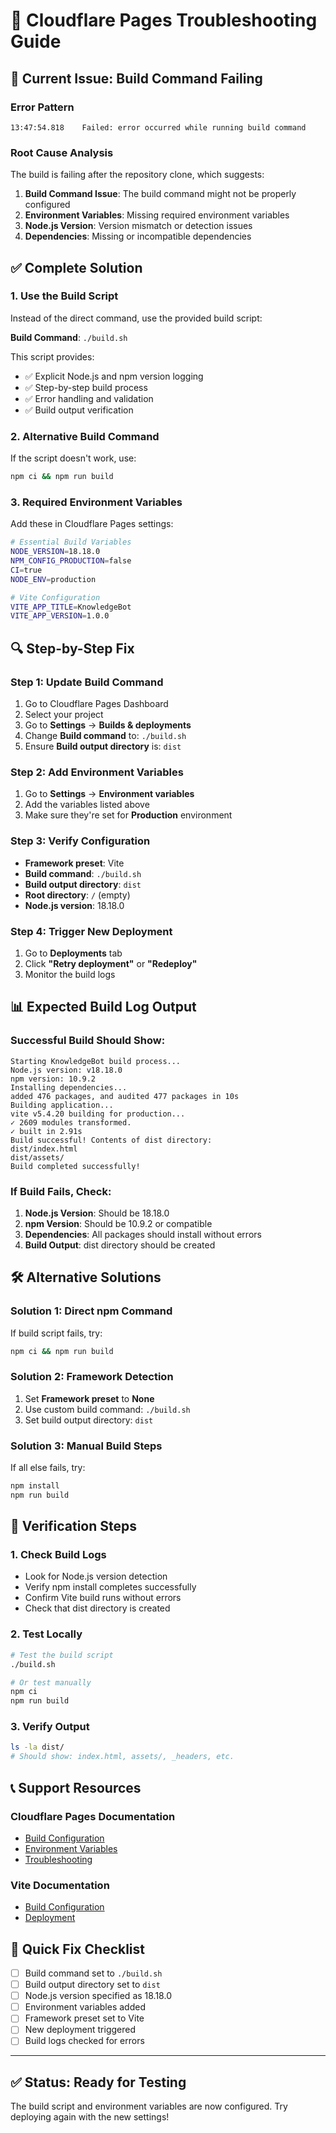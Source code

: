 # 🔧 Cloudflare Pages Troubleshooting Guide

## 🚨 **Current Issue: Build Command Failing**

### **Error Pattern**
```
13:47:54.818	Failed: error occurred while running build command
```

### **Root Cause Analysis**
The build is failing after the repository clone, which suggests:
1. **Build Command Issue**: The build command might not be properly configured
2. **Environment Variables**: Missing required environment variables
3. **Node.js Version**: Version mismatch or detection issues
4. **Dependencies**: Missing or incompatible dependencies

## ✅ **Complete Solution**

### **1. Use the Build Script**
Instead of the direct command, use the provided build script:

**Build Command**: `./build.sh`

This script provides:
- ✅ Explicit Node.js and npm version logging
- ✅ Step-by-step build process
- ✅ Error handling and validation
- ✅ Build output verification

### **2. Alternative Build Command**
If the script doesn't work, use:
```bash
npm ci && npm run build
```

### **3. Required Environment Variables**
Add these in Cloudflare Pages settings:

```bash
# Essential Build Variables
NODE_VERSION=18.18.0
NPM_CONFIG_PRODUCTION=false
CI=true
NODE_ENV=production

# Vite Configuration
VITE_APP_TITLE=KnowledgeBot
VITE_APP_VERSION=1.0.0
```

## 🔍 **Step-by-Step Fix**

### **Step 1: Update Build Command**
1. Go to Cloudflare Pages Dashboard
2. Select your project
3. Go to **Settings** → **Builds & deployments**
4. Change **Build command** to: `./build.sh`
5. Ensure **Build output directory** is: `dist`

### **Step 2: Add Environment Variables**
1. Go to **Settings** → **Environment variables**
2. Add the variables listed above
3. Make sure they're set for **Production** environment

### **Step 3: Verify Configuration**
- **Framework preset**: Vite
- **Build command**: `./build.sh`
- **Build output directory**: `dist`
- **Root directory**: `/` (empty)
- **Node.js version**: 18.18.0

### **Step 4: Trigger New Deployment**
1. Go to **Deployments** tab
2. Click **"Retry deployment"** or **"Redeploy"**
3. Monitor the build logs

## 📊 **Expected Build Log Output**

### **Successful Build Should Show:**
```
Starting KnowledgeBot build process...
Node.js version: v18.18.0
npm version: 10.9.2
Installing dependencies...
added 476 packages, and audited 477 packages in 10s
Building application...
vite v5.4.20 building for production...
✓ 2609 modules transformed.
✓ built in 2.91s
Build successful! Contents of dist directory:
dist/index.html
dist/assets/
Build completed successfully!
```

### **If Build Fails, Check:**
1. **Node.js Version**: Should be 18.18.0
2. **npm Version**: Should be 10.9.2 or compatible
3. **Dependencies**: All packages should install without errors
4. **Build Output**: dist directory should be created

## 🛠️ **Alternative Solutions**

### **Solution 1: Direct npm Command**
If build script fails, try:
```bash
npm ci && npm run build
```

### **Solution 2: Framework Detection**
1. Set **Framework preset** to **None**
2. Use custom build command: `./build.sh`
3. Set build output directory: `dist`

### **Solution 3: Manual Build Steps**
If all else fails, try:
```bash
npm install
npm run build
```

## 🔄 **Verification Steps**

### **1. Check Build Logs**
- Look for Node.js version detection
- Verify npm install completes successfully
- Confirm Vite build runs without errors
- Check that dist directory is created

### **2. Test Locally**
```bash
# Test the build script
./build.sh

# Or test manually
npm ci
npm run build
```

### **3. Verify Output**
```bash
ls -la dist/
# Should show: index.html, assets/, _headers, etc.
```

## 📞 **Support Resources**

### **Cloudflare Pages Documentation**
- [Build Configuration](https://developers.cloudflare.com/pages/platform/build-configuration/)
- [Environment Variables](https://developers.cloudflare.com/pages/platform/build-configuration/#environment-variables)
- [Troubleshooting](https://developers.cloudflare.com/pages/platform/troubleshooting/)

### **Vite Documentation**
- [Build Configuration](https://vitejs.dev/config/build-options.html)
- [Deployment](https://vitejs.dev/guide/static-deploy.html)

## 🎯 **Quick Fix Checklist**

- [ ] Build command set to `./build.sh`
- [ ] Build output directory set to `dist`
- [ ] Node.js version specified as 18.18.0
- [ ] Environment variables added
- [ ] Framework preset set to Vite
- [ ] New deployment triggered
- [ ] Build logs checked for errors

---

## ✅ **Status: Ready for Testing**

The build script and environment variables are now configured. Try deploying again with the new settings!
